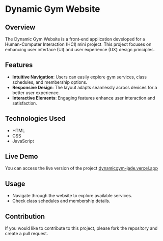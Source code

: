 # Dynamic Gym Website

## Overview

The Dynamic Gym Website is a front-end application developed for a Human-Computer Interaction (HCI) mini project. This project focuses on enhancing user interface (UI) and user experience (UX) design principles.

## Features

- **Intuitive Navigation**: Users can easily explore gym services, class schedules, and membership options.
- **Responsive Design**: The layout adapts seamlessly across devices for a better user experience.
- **Interactive Elements**: Engaging features enhance user interaction and satisfaction.

## Technologies Used

- HTML
- CSS
- JavaScript

## Live Demo

You can access the live version of the project [dynamicgym-jade.vercel.app](https://dynamicgym-jade.vercel.app/)

## Usage

- Navigate through the website to explore available services.
- Check class schedules and membership details.

## Contribution

If you would like to contribute to this project, please fork the repository and create a pull request.


